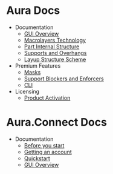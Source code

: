 # Aura Docs 

* Documentation
  * [GUI Overview](/aura/gui/)
  * [Macrolayers Technology](/aura/macrolayers/)
  * [Part Internal Structure](/aura/entities/)
  * [Supports and Overhangs](/aura/supports/)
  * [Layup Structure Scheme](/aura/layuprule/)
* Premium Features
  * [Masks](/aura/premium/masks/)
  * [Support Blockers and Enforcers](/aura/premium/blockers-enforcers/)
  * [CLI](/aura/premium/cli/)
* Licensing
  * [Product Activation](/aura/licensing/activation/)

# Aura.Connect Docs

* Documentation
  * [Before you start](/aura-connect/before-you-start/)
  * [Getting an account](/aura-connect/getting-an-account/)
  * [Quickstart](/aura-connect/quickstart/)
  * [GUI Overview](/aura-connect/gui/)
